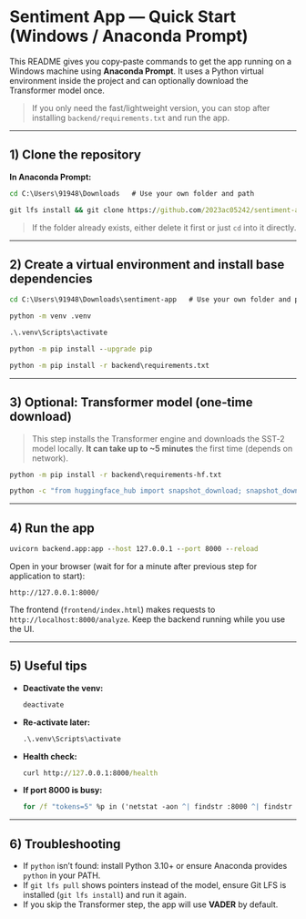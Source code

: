 # Sentiment App — Quick Start (Windows / Anaconda Prompt)

This README gives you copy‑paste commands to get the app running on a Windows machine using **Anaconda Prompt**. It uses a Python virtual environment inside the project and can optionally download the Transformer model once.

> If you only need the fast/lightweight version, you can stop after installing `backend/requirements.txt` and run the app.

---

## 1) Clone the repository

**In Anaconda Prompt:**

```bat
cd C:\Users\91948\Downloads   # Use your own folder and path
```

```bat
git lfs install && git clone https://github.com/2023ac05242/sentiment-app.git && cd sentiment-app && git lfs pull
```

> If the folder already exists, either delete it first or just `cd` into it directly.

---

## 2) Create a virtual environment and install base dependencies

```bat
cd C:\Users\91948\Downloads\sentiment-app   # Use your own folder and path
```

```bat
python -m venv .venv
```

```bat
.\.venv\Scripts\activate
```

```bat
python -m pip install --upgrade pip
```

```bat
python -m pip install -r backend\requirements.txt
```

---

## 3) Optional: Transformer model (one‑time download)

> This step installs the Transformer engine and downloads the SST‑2 model locally. **It can take up to \~5 minutes** the first time (depends on network).

```bat
python -m pip install -r backend\requirements-hf.txt
```

```bat
python -c "from huggingface_hub import snapshot_download; snapshot_download('distilbert/distilbert-base-uncased-finetuned-sst-2-english', local_dir='models/sst2', local_dir_use_symlinks=False); print('Model downloaded to models/sst2')"
```

---

## 4) Run the app

```bat
uvicorn backend.app:app --host 127.0.0.1 --port 8000 --reload
```

Open in your browser (wait for for a minute after previous step for application to start):

```
http://127.0.0.1:8000/
```

The frontend (`frontend/index.html`) makes requests to `http://localhost:8000/analyze`. Keep the backend running while you use the UI.

---

## 5) Useful tips

* **Deactivate the venv:**

  ```bat
  deactivate
  ```
* **Re‑activate later:**

  ```bat
  .\.venv\Scripts\activate
  ```
* **Health check:**

  ```bat
  curl http://127.0.0.1:8000/health
  ```
* **If port 8000 is busy:**

  ```bat
  for /f "tokens=5" %p in ('netstat -aon ^| findstr :8000 ^| findstr LISTENING') do taskkill /PID %p /F
  ```

---

## 6) Troubleshooting

* If `python` isn’t found: install Python 3.10+ or ensure Anaconda provides `python` in your PATH.
* If `git lfs pull` shows pointers instead of the model, ensure Git LFS is installed (`git lfs install`) and run it again.
* If you skip the Transformer step, the app will use **VADER** by default.
